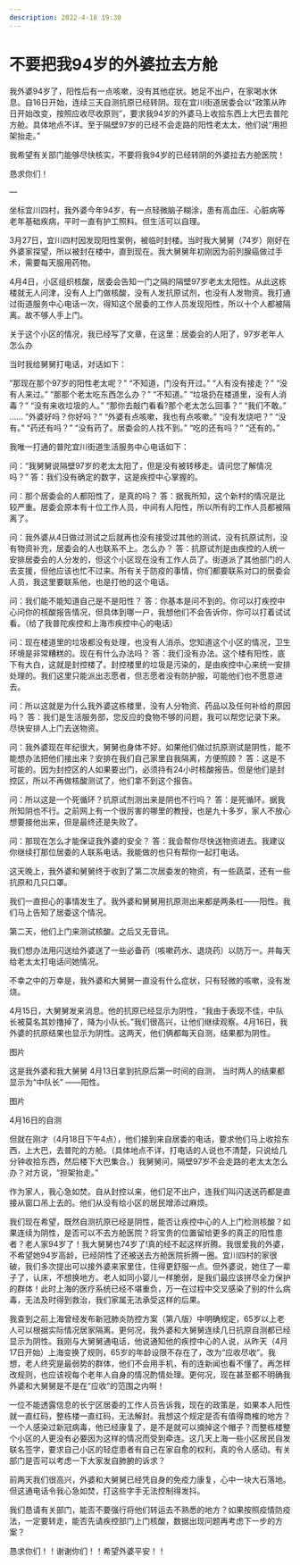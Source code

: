 ```yaml
---
description: 2022-4-18 19:30
---
```


# 不要把我94岁的外婆拉去方舱

我外婆94岁了，阳性后有一点咳嗽，没有其他症状。她足不出户，在家喝水休息。自16日开始，连续三天自测抗原已经转阴。现在宜川街道居委会以“政策从昨日开始改变，按照应收尽收原则”，要求我94岁的外婆马上收拾东西上大巴去普陀方舱。具体地点不详。至于隔壁97岁的已经不会走路的阳性老太太，他们说“用担架抬走。”

我希望有关部门能够尽快核实，不要将我94岁的已经转阴的外婆拉去方舱医院！

恳求你们！

—

坐标宜川四村，我外婆今年94岁，有一点轻微脑子糊涂，患有高血压、心脏病等老年基础疾病，平时一直有护工照料。但生活可以自理。

3月27日，宜川四村因发现阳性案例，被临时封楼。当时我大舅舅（74岁）刚好在外婆家探望，所以被封在楼中，直到现在。我大舅舅年初刚因为前列腺癌做过手术，需要每天服用药物。

4月4日，小区组织核酸，居委会告知一门之隔的隔壁97岁老太太阳性。从此这栋楼就无人问津，没有人上门做核酸，没有人发抗原试剂，也没有人发物资。我打通过街道服务中心电话一次，得知这个居委的工作人员发现阳性，所以十个人都被隔离。故不够人手上门。

关于这个小区的情况，我已经写了文章，在这里：居委会的人阳了，97岁老年人怎么办

当时我给舅舅打电话，对话如下：

”那现在那个97岁的阳性老太呢？” “不知道，门没有开过。” “人有没有接走？” “没有人来过。” “那那个老太吃东西怎么办？” “不知道。” “垃圾扔在楼道里，没有人消毒？” “没有来收垃圾的人。” “那你去敲门看看?那个老太怎么回事？” “我们不敢。” …… ”外婆好吗？你好吗？” “外婆有点咳嗽，我也有点咳嗽。” “没有发烧吧？” “没有。” “药还有吗？” “没有药了。居委会的人找不到。” “吃的还有吗？” “还有的。”

我唯一打通的普陀宜川街道生活服务中心电话如下：

问：“我舅舅说隔壁97岁的老太太阳了，但是没有被转移走。请问您了解情况吗？” 答：我们没有确定的数字，这是疾控中心掌握的。

问：那个居委会的人都阳性了，是真的吗？ 答：据我所知，这个新村的情况是比较严重。居委会原本有十位工作人员，中间有人阳性，所以所有的工作人员都被隔离了。

问：我外婆从4日做过测试之后就再也没有接受过其他的测试，没有抗原试剂，没有物资补充，居委会的人也联系不上。怎么办？ 答：抗原试剂是由疾控的人统一安排居委会的人分发的，但这个小区现在没有工作人员了。街道派了其他部门的人去支援，但他应该也忙不过来。所有关于防疫的事情，你们都要联系对口的居委会人员，我这里要联系他，也是打他的这个电话。

问：我们能不能知道自己是不是阳性？ 答：你基本是问不到的。你可以打疾控中心问你的核酸报告情况，但具体到哪一户，我想他们不会告诉你，你可以打着试试看。（给了我普陀疾控和上海市疾控中心的电话）

问：现在楼道里的垃圾都没有处理，也没有人消杀。您知道这个小区的情况，卫生环境是非常糟糕的。现在有什么办法吗？ 答：我们没有办法。这个楼有阳性，底下有大白，这就是封控楼了。封控楼里的垃圾是污染的，是由疾控中心来统一安排处理的。我们这里只能派出志愿者，但志愿者没有防护服，可能他们也不愿意进去。

问：所以这就是为什么我外婆这栋楼里，没有人分物资、药品以及任何补给的原因吗？ 答：我们是生活服务部，您反应的食物不够的问题，我可以帮您记录下来。尽快安排人上门去送物资。

问：我外婆现在年纪很大，舅舅也身体不好。如果他们做过抗原测试是阴性，能不能想办法把他们接出来？安排在我们自己家里自我隔离，方便照顾？ 答：这是不可能的。因为封控区的人如果要出门，必须持有24小时核酸报告。但是他们是封控区，所以不再做核酸测试了，他们拿不到这个报告。

问：所以这是一个死循环？抗原试剂测出来是阴也不行吗？ 答：是死循环。据我所知阴也不行。之前网上有一个很厉害的哪里的教授，也是九十多岁，家人不放心想要接他出来，但是最终还是失败了。

问：那现在怎么才能保证我外婆的安全？ 答：我会帮你尽快送物资进去。我建议你继续打那位居委的人联系电话。我能做的也只有帮你一起打电话。

这天晚上，我外婆和舅舅终于收到了第二次居委发的物资，有一些蔬菜，还有一些抗原和几只口罩。

我们一直担心的事情发生了。我外婆和舅舅用抗原测出来都是两条杠——阳性。我们马上告知了居委这个情况。

第二天，他们上门来测试核酸。之后又无音讯。

我们想办法用闪送给外婆送了一些必备药（咳嗽药水、退烧药）以防万一。并每天给老太太打电话问她情况。

不幸之中的万幸是，我外婆和大舅舅一直没有什么症状，只有轻微的咳嗽，没有发烧。

4月15日，大舅舅发来消息。他的抗原已经显示为阴性，“我由于表现不佳，中队长被莫名其妙撸掉了，降为小队长。”我们很高兴，让他们继续观察。4月16日，我外婆的抗原结果也显示为阴性。这两天，他们俩都每天自测，结果都为阴性。

图片

这是我外婆和我大舅舅 4月13日拿到抗原后第一时间的自测， 当时两人的结果都显示为“中队长” ——阳性。

图片

4月16日的自测

但就在刚才（4月18日下午4点），他们接到来自居委的电话，要求他们马上收拾东西，上大巴，去普陀的方舱。（具体地点不详，打电话的人说也不清楚，只说给几分钟收拾东西，然后楼下大巴集合。）我舅舅问，隔壁97岁不会走路的老太太怎么办？对方说，“担架抬走。”

作为家人，我心急如焚。自从封控以来，他们足不出户，连我们叫闪送送药都是直接从窗口吊上去的。他们从没有给小区的居民增添过麻烦。

我们现在希望，既然自测抗原已经是阴性，能否让疾控中心的人上门检测核酸？如果连续为阴性，是否可以不去方舱医院？将宝贵的位置留给更多的真正的阳性患者？老人家94岁了！我大舅舅也74岁了!真的经不起这样折腾。我很爱我的外婆，不希望她94岁高龄，已经阴性了还被送去方舱医院折腾一圈。宜川四村的家很破，我们多次提出可以接外婆来家里住，住得更舒服一点。但外婆说，她住了一辈子了，认床，不想换地方。老人如同小婴儿一样脆弱，是我们最应该拼尽全力保护的群体！此时上海的医疗系统已经不堪重负，万一在过程中交叉感染了别的什么病毒，无法及时得到救治，我们家属无法承受这样的后果。

我查到之前上海曾经发布新冠肺炎防控方案（第八版）中明确规定，65岁以上老人可以根据实际情况居家隔离。更何况，我外婆和大舅舅连续几日抗原自测都已经显示为阴性。我刚与大舅舅通电话，他说通知他的疾控中心的人说，从昨天（4月17日开始）上海变换了规则，65岁的年龄设限不存在了，改为“应收尽收”。我想，老人终究是最弱势的群体，他们不会用手机，有的连新闻也看不懂了。再怎样改规则，也应该视每个老年人自身的情况酌情处理。更何况，现在甚至都不明确我外婆和大舅舅是不是在“应收”的范围之内啊！

一位不能透露信息的长宁区居委的工作人员告诉我，现在的政策是，如果本人阳性就一直红码，整栋楼一直红码，无法解封。我想这个规定是否有值得商榷的地方？一个人感染过新冠病毒，他已经康复了，是不是就可以摘掉这个帽子？而整栋楼整个小区的人更没有必要因为这样的情况而受到牵连。这几天上海一些小区居民自发联名签字，要求自己小区的轻症患者有自己在家自愈的权利，真的令人感动。有关部门是否可以考虑一下大家发自肺腑的诉求？

前两天我们很高兴，外婆和大舅舅已经凭自身的免疫力康复，心中一块大石落地。但这通电话令我心急如焚，打这些字手无法控制得发抖。

我们恳请有关部门，能否不要强行将他们转运去不熟悉的地方？如果按照疫情防疫法，一定要转走，能否先请疾控部门上门核酸，数据出现问题再考虑下一步的方案？

恳求你们！！谢谢你们！！希望外婆平安！！
